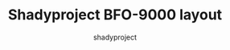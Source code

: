 ---
OS: []
author: shadyproject
firmwares: [QMK]
hasHomeRowMods: False
hasLetterOnThumb: False
keymapImage: https://shadyproject.net/images/bfo9000-layout.png
keyCount: 108
keyboard: Keebio BFO-9000
baseLayouts: ["QWERTY"]
languages: ['English']
layerCount: 2
title: "Shadyproject BFO-9000 layout"
isSplit: True
stagger: ortholinear
summary: 
keymapUrl: https://github.com/shadyproject/qmk_firmware/tree/master/keyboards/keebio/bfo9000/keymaps/shadyproject
writeup: https://github.com/shadyproject/qmk_firmware/tree/master/keyboards/keebio/bfo9000/keymaps/shadyproject/readme.md
---